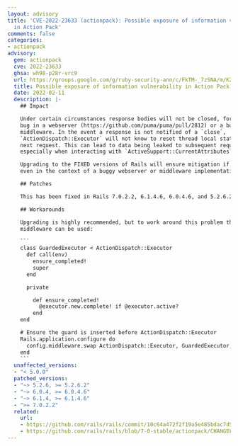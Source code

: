 ```yaml
---
layout: advisory
title: 'CVE-2022-23633 (actionpack): Possible exposure of information vulnerability
  in Action Pack'
comments: false
categories:
- actionpack
advisory:
  gem: actionpack
  cve: 2022-23633
  ghsa: wh98-p28r-vrc9
  url: https://groups.google.com/g/ruby-security-ann/c/FkTM-_7zSNA/m/K2RiMJBlBAAJ
  title: Possible exposure of information vulnerability in Action Pack
  date: 2022-02-11
  description: |-
    ## Impact

    Under certain circumstances response bodies will not be closed, for example a
    bug in a webserver (https://github.com/puma/puma/pull/2812) or a bug in a Rack
    middleware. In the event a response is not notified of a `close`,
    `ActionDispatch::Executor` will not know to reset thread local state for the
    next request. This can lead to data being leaked to subsequent requests,
    especially when interacting with `ActiveSupport::CurrentAttributes`.

    Upgrading to the FIXED versions of Rails will ensure mitigation if this issue
    even in the context of a buggy webserver or middleware implementation.

    ## Patches

    This has been fixed in Rails 7.0.2.2, 6.1.4.6, 6.0.4.6, and 5.2.6.2.

    ## Workarounds

    Upgrading is highly recommended, but to work around this problem the following
    middleware can be used:

    ```
    class GuardedExecutor < ActionDispatch::Executor
      def call(env)
        ensure_completed!
        super
      end

      private

        def ensure_completed!
          @executor.new.complete! if @executor.active?
        end
    end

    # Ensure the guard is inserted before ActionDispatch::Executor
    Rails.application.configure do
      config.middleware.swap ActionDispatch::Executor, GuardedExecutor, executor
    end
    ```
  unaffected_versions:
  - "< 5.0.0"
  patched_versions:
  - "~> 5.2.6, >= 5.2.6.2"
  - "~> 6.0.4, >= 6.0.4.6"
  - "~> 6.1.4, >= 6.1.4.6"
  - ">= 7.0.2.2"
  related:
    url:
    - https://github.com/rails/rails/commit/10c64a472f2f19a5e485bdac7d5106a76aeb29a5
    - https://github.com/rails/rails/blob/7-0-stable/actionpack/CHANGELOG.md#rails-7021-february-11-2022
---
```

